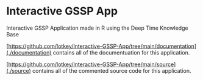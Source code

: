 # Interactive GSSP App
Interactive GSSP Application made in R using the Deep Time Knowledge Base

[https://github.com/lotkey/Interactive-GSSP-App/tree/main/documentation](./documentation) contains all of the documentuation for this application.

[https://github.com/lotkey/Interactive-GSSP-App/tree/main/source](./source) contains all of the commented source code for this application.
